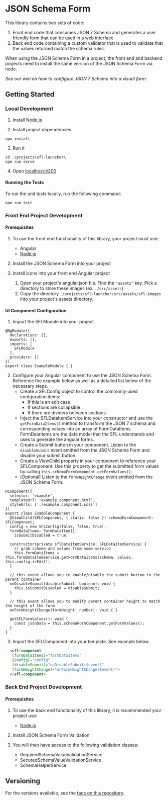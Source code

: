 # JSON Schema Form

This library contains two sets of code:
1. Front end code that consumes JSON 7 Schema and generates a user friendly form that can be used in a web interface
2. Back end code containing a custom validator that is used to validate that the values returned match the schema rules. 

When using the JSON Schema Form in a project, the front end and backend projects need to install the same version of the JSON Schema Form via node.

_See our wiki on how to configure JSON 7 Schema into a visual form._

## Getting Started

### Local Development

1. Install [Node.js](https://nodejs.org/en/download/)

2. Install project dependencies
```
npm install
```

3. Run it
```
cd .\projects\sfl-launcher\
npm run serve
```

4. Open [localhost:4200](http://localhost:4200)

#### Running the Tests

To run the unit tests locally, run the following command:
```
npm run test
```

### Front End Project Development
#### Prerequisites

1. To use the front end functionality of this library, your project must use:
   - Angular
   - [Node.js](https://nodejs.org/en/download/)

2. Install the JSON Schema Form into your project

3. Install icons into your front end Angular project
   1. Open your project's angular.json file. Find the `"assets"` key. Pick a directory to store these images (ex: `./src/assets`).
   2. Copy the directory `./projects/sfl-launcher/src/assets/sfl-images` into your project's assets directory.

#### UI Component Configuration
1. Import the SFLModule into your project.
```
@NgModule({
  declarations: [],
  exports: [],
  imports: [
    SFLModule
  ],
  providers: []
})
export class ExampleModule { }
```

2. Configure your Angular component to use the JSON Schema Form. Reference the example below as well as a detailed list below of the necessary steps.
   - Create a SFLConfig object to control the commonly used confguration items:
      - If this is an edit case
      - If sections are collapsible
      - If there are dividers between sections
   - Inject the SFLDataItemService into your constructor and use the `getFormDataItems()` method to transform the JSON 7 schema and corresponding values into an array of FormDataItems. FormDataItems are the data model that the SFL understands and uses to generate the angular forms.
   - Create a Submit button in your component. Listen to the `disableSubmit` event emitted from the JSON Schema Form and disable your submit button.
   - Create a ViewChild property in your component to reference your SFLComponent. Use this property to get the submitted form values by calling `this.schemaFormComponent.getFormValues();`
   - [Optional] Listen to the `formHeightChange` event emitted from the JSON Schema Form.
   
```
@Component({
  selector: 'example',
  templateUrl: 'example.component.html',
  styleUrls: ['./example.component.scss']
})
export class ExampleComponent {
  @ViewChild(SFLComponent, { static: false }) schemaFormComponent: SFLComponent;
  config = new SFLConfig(false, false, true);
  formDataItems: FormDataItem[];
    isSubmitDisabled = true;
  
  constructor(private sflDataItemService: SFLDataItemService) {
    // grab schema and values from some service
    this.formDataItems = this.formDataItemService.getFormDataItems(schema, values, this.config.isEdit);
  }

  // this event allows you to enable/disable the submit button in the parent container
  onDisableSubmit(disableSubmit: boolean): void {
    this.isSubmitDisabled = disableSubmit;
  }
  
  // this event allows you to modify parent container height to match the height of the form
  onFormHeightChange(formHeight: number): void { }
  
  getSFLFormValues(): void {
    const jsonData = this.schemaFormComponent.getFormValues();
  }
}
```

3. Import the SFLComponent into your template. See example below.

``` HTML
  <sfl-component
   [formDataItems]="formDataItems"
   [config]="config"
   (disableSubmit)="onDisableSubmit($event)"
   (formHeightChange)="onFormHeightChange($event)">
  </sfl-component>
```

### Back End Project Development
#### Prerequisites
1. To use the back end functionality of this library, it is recommended your project use:
   - [Node.js](https://nodejs.org/en/download/)

2. Install JSON Schema Form Validation

3. You will then have access to the following validation classes:
   - RequiredSchemaValueValidationService
   - SecuredSchemaValueValidationService
   - SchemaHelperService

## Versioning

For the versions available, see the [tags on this repository](https://github.com/cleo/ngx-json-schema-form/releases). 